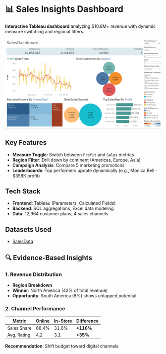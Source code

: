 # 📊 Sales Insights Dashboard

**Interactive Tableau dashboard** analyzing $10.8M+ revenue with dynamic measure switching and regional filters.

![Dashboard Preview](https://github.com/Siam-analytics/Sales-Performance-Viz/blob/main/Screenshot%202025-04-23%20164042.png)

## Key Features
- **Measure Toggle**: Switch between `Profit` and `Sales` metrics
- **Region Filter**: Drill down by continent (Americas, Europe, Asia)
- **Campaign Analysis**: Compare 5 marketing promotions
- **Leaderboards**: Top performers update dynamically (e.g., Monica Bell - $358K profit)

## Tech Stack
- **Frontend**: Tableau (Parameters, Calculated Fields)
- **Backend**: SQL aggregations, Excel data modeling
- **Data**: 12,964 customer plans, 4 sales channels

## Datasets Used
- <a href= "https://github.com/Siam-analytics/Sales-Performance-Viz/blob/main/DATA-20250322T123852Z-001.zip">SalesData</a>

## 🔍 Evidence-Based Insights

### 1. **Revenue Distribution**
- **Region Breakdown**
- **Winner**: North America (42% of total revenue)
- **Opportunity**: South America (8%) shows untapped potential

### 2. **Channel Performance**
| Metric        | Online | In-Store | Difference |
|--------------|--------|----------|------------|
| Sales Share  | 68.4%  | 31.6%    | **+116%**  |
| Avg. Rating  | 4.2    | 3.1      | **+35%**   |

**Recommendation**: Shift budget toward digital channels


